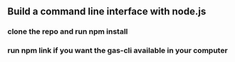 ## Build a command line interface with node.js

### clone the repo and run npm install

### run npm link if you want the gas-cli available in your computer
